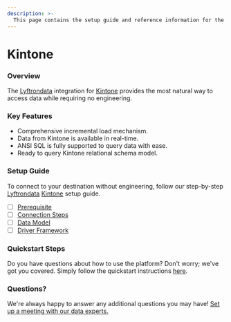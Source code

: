 ```yaml
---
description: >-
  This page contains the setup guide and reference information for the Kintone source connector.
---
```


# Kintone

### Overview

The [Lyftrondata](https://www.lyftrondata.com/) integration for [Kintone](https://www.lyftrondata.com/integration/business-analytics/kintone/) provides the most natural way to access data while requiring no engineering.

### Key Features

* Comprehensive incremental load mechanism.
* Data from Kintone is available in real-time.&#x20;
* ANSI SQL is fully supported to query data with ease.
* Ready to query Kintone relational schema model.

### Setup Guide

To connect to your destination without engineering, follow our step-by-step [Lyftrondata](https://www.lyftrondata.com/)  [Kintone](https://www.lyftrondata.com/integration/business-analytics/kintone/) setup guide.

* [ ] [Prerequisite](prerequisite.md)
* [ ] [Connection Steps](connection-steps.md)
* [ ] [Data Model](data-model/erd.md)
* [ ] [Driver Framework](driver-framework/)

### Quickstart Steps

Do you have questions about how to use the platform? Don't worry; we've got you covered. Simply follow the quickstart instructions [here](../README.md).

### Questions? <a href="#questions" id="questions"></a>

We're always happy to answer any additional questions you may have! [Set up a meeting with our data experts.](https://www.lyftrondata.com/book-a-meeting/)

